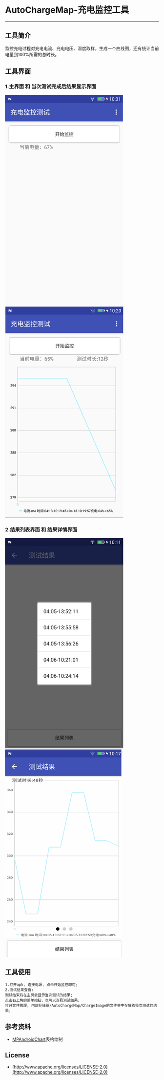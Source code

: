# AutoChargeMap-充电监控工具 #
-----
## 工具简介 ##
监控充电过程对充电电流、充电电压、温度取样，生成一个曲线图，还有统计当前电量到100%所需的总时长。

## 工具界面 ##
### 1.主界面 和 当次测试完成后结果显示界面 ###

![主界面](img/home.png)
![主界面结果](img/home_result.png)

### 2.结果列表界面 和 结果详情界面 ###

![结果列表](img/result_list.png) 
![结果详情](img/result.png)


## 工具使用 ##
	1.打开apk, 连接电源, 点击开始监控即可;
	2.测试结果查看:
	测试结束后在主页会显示当次测试的结果; 
	点击右上角的菜单按钮，也可以查看测试结果;
	打开文件管理, 内部存储器/AutoChargeMap/ChargeImage的文件夹中存放着每次测试的结果;


## 参考资料 ##
- [MPAndroidChart](https://github.com/PhilJay/MPAndroidChart)表格绘制

## License ##
- [http://www.apache.org/licenses/LICENSE-2.0](http://www.apache.org/licenses/LICENSE-2.0)
